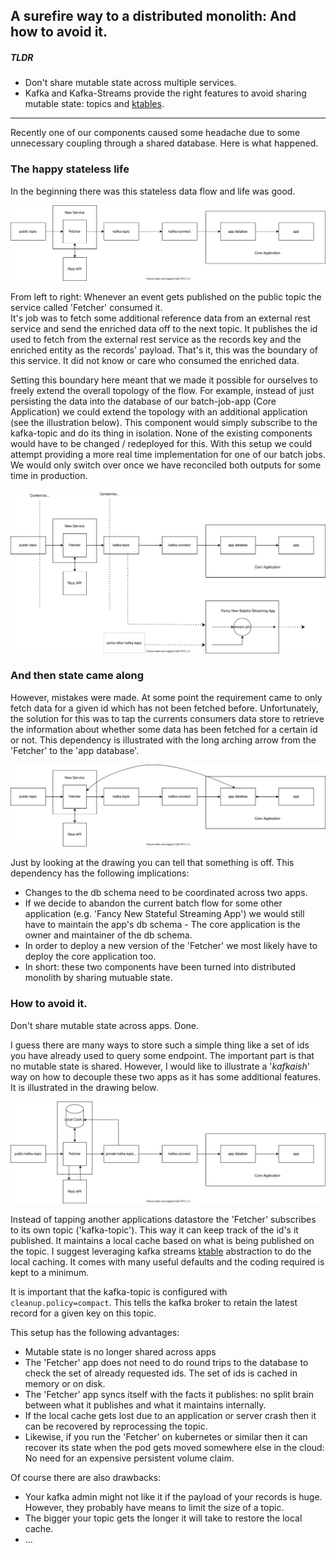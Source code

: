 ## A surefire way to a distributed monolith: And how to avoid it.

##### TLDR

 - Don't share mutable state across multiple services.
 - Kafka and Kafka-Streams provide the right features to avoid sharing mutable state: topics and [ktables](https://kafka.apache.org/20/documentation/streams/developer-guide/dsl-api.html#streams_concepts_ktable).

---

Recently one of our components caused some headache due to some unnecessary coupling through a shared database.
Here is what happened.

### The happy stateless life
In the beginning there was this stateless data flow and life was good.

![initial](./init-flow.svg)

From left to right: Whenever an event gets published on the public topic the service called 'Fetcher' consumed it.  
It's job was to fetch some additional reference data from an external rest service and send the enriched data off to the next topic.
It publishes the id used to fetch from the external rest service as the records key and the enriched entity as the records' payload.
That's it, this was the boundary of this service.
It did not know or care who consumed the enriched data.

Setting this boundary here meant that we made it possible for ourselves to freely extend the overall topology of the flow.
For example, instead of just persisting the data into the database of our batch-job-app (Core Application) we could extend the topology with an additional application (see the illustration below).
This component would simply subscribe to the kafka-topic and do its thing in isolation.
None of the existing components would have to be changed / redeployed for this.
With this setup we could attempt providing a more real time implementation for one of our batch jobs.
We would only switch over once we have reconciled both outputs for some time in production.

[//]: # (In general, you would like to avoid having to fetch&#41; https://stackoverflow.com/questions/52366623/how-to-process-data-in-chunks-batches-with-kafka-streams&#41;)

![initial](./hypothetical-extension.svg)


### And then state came along

However, mistakes were made.
At some point the requirement came to only fetch data for a given id which has not been fetched before.
Unfortunately, the solution for this was to tap the currents consumers data store to retrieve the information about whether some data has been fetched for a certain id or not.
This dependency is illustrated with the long arching arrow from the 'Fetcher' to the 'app database'.

![bad-choice](./state.svg)

Just by looking at the drawing you can tell that something is off.
This dependency has the following implications:

- Changes to the db schema need to be coordinated across two apps.
- If we decide to abandon the current batch flow for some other application (e.g. 'Fancy New Stateful Streaming App') we would still have to maintain the app's db schema - The core application is the owner and maintainer of the db schema. 
- In order to deploy a new version of the 'Fetcher' we most likely have to deploy the core application too.
- In short: these two components have been turned into distributed monolith by sharing mutuable state.

### How to avoid it.

Don't share mutable state across apps. Done.

I guess there are many ways to store such a simple thing like a set of ids you have already used to query some endpoint.
The important part is that no mutable state is shared.
However, I would like to illustrate a '*kafkaish*' way on how to decouple these two apps as it has some additional features.
It is illustrated in the drawing below.

![target](./target.svg)

Instead of tapping another applications datastore the 'Fetcher' subscribes to its own topic ('kafka-topic').
This way it can keep track of the id's it published.
It maintains a local cache based on what is being published on the topic.
I suggest leveraging kafka streams [ktable](https://kafka.apache.org/20/documentation/streams/developer-guide/dsl-api.html#streams_concepts_ktable) abstraction to do the local caching.
It comes with many useful defaults and the coding required is kept to a minimum.

It is important that the kafka-topic is configured with ```cleanup.policy=compact```.
This tells the kafka broker to retain the latest record for a given key on this topic.


This setup has the following advantages:

- Mutable state is no longer shared across apps
- The 'Fetcher' app does not need to do round trips to the database to check the set of already requested ids. The set of ids is cached in memory or on disk.
- The 'Fetcher' app syncs itself with the facts it publishes: no split brain between what it publishes and what it maintains internally.
- If the local cache gets lost due to an application or server crash then it can be recovered by reprocessing the topic.
- Likewise, if you run the 'Fetcher' on kubernetes or similar then it can recover its state when the pod gets moved somewhere else in the cloud: No need for an expensive persistent volume claim.

Of course there are also drawbacks:

- Your kafka admin might not like it if the payload of your records is huge. However, they probably have means to limit the size of a topic.
- The bigger your topic gets the longer it will take to restore the local cache.
- ...

